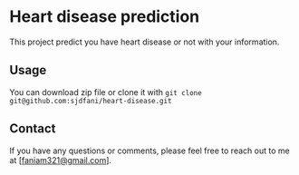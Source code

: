 # Heart disease prediction

This project predict you have heart disease or not with your information.

## Usage

You can download zip file or clone it with `git clone git@github.com:sjdfani/heart-disease.git`

## Contact

If you have any questions or comments, please feel free to reach out to me at [faniam321@gmail.com].
